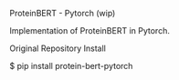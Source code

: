 ProteinBERT - Pytorch (wip)

Implementation of ProteinBERT in Pytorch.

Original Repository
Install

$ pip install protein-bert-pytorch

